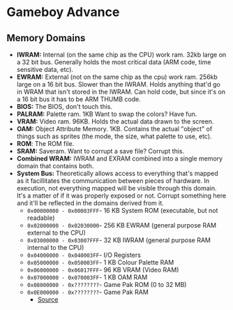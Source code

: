 # Gameboy Advance

## Memory Domains

* **IWRAM:** Internal \(on the same chip as the CPU\) work ram. 32kb large on a 32 bit bus. Generally holds the most critical data \(ARM code, time sensitive data, etc\).
* **EWRAM:** External \(not on the same chip as the cpu\) work ram. 256kb large on a 16 bit bus. Slower than the IWRAM. Holds anything that'd go in WRAM that isn't stored in the IWRAM. Can hold code, but since it's on a 16 bit bus it has to be ARM THUMB code.
* **BIOS:** The BIOS, don't touch this.
* **PALRAM:** Palette ram. 1KB Want to swap the colors? Have fun.
* **VRAM:** Video ram. 96KB. Holds the actual data drawn to the screen.
* **OAM:** Object Attribute Memory. 1KB. Contains the actual "object" of things such as sprites \(the mode, the size, what palette to use, etc\).
* **ROM**: The ROM file.
* **SRAM:** Saveram. Want to corrupt a save file? Corrupt this.
* **Combined WRAM:** IWRAM and EXRAM combined into a single memory domain that contains both.
* **System Bus:** Theoretically allows access to everything that's mapped as it facillitates the communication between pieces of hardware. In execution, not everything mapped will be visible through this domain. It's a matter of if it was properly exposed or not. Corrupt something here and it'll be reflected in the domains derived from it.
  * `0x00000000 - 0x00003FFF`- 16 KB System ROM \(executable, but not readable\)
  * `0x02000000 - 0x02030000`- 256 KB EWRAM \(general purpose RAM external to the CPU\)
  * `0x03000000 - 0x03007FFF`- 32 KB IWRAM \(general purpose RAM internal to the CPU\)
  * `0x04000000 - 0x040003FF`- I/O Registers
  * `0x05000000 - 0x050003FF`- 1 KB Colour Palette RAM
  * `0x06000000 - 0x06017FFF`- 96 KB VRAM \(Video RAM\)
  * `0x07000000 - 0x070003FF`- 1 KB OAM RAM
  * `0x08000000 - 0x????????`- Game Pak ROM \(0 to 32 MB\)
  * `0x0E000000 - 0x????????`- Game Pak RAM
    * [Source](https://www.reinterpretcast.com/writing-a-game-boy-advance-game)

